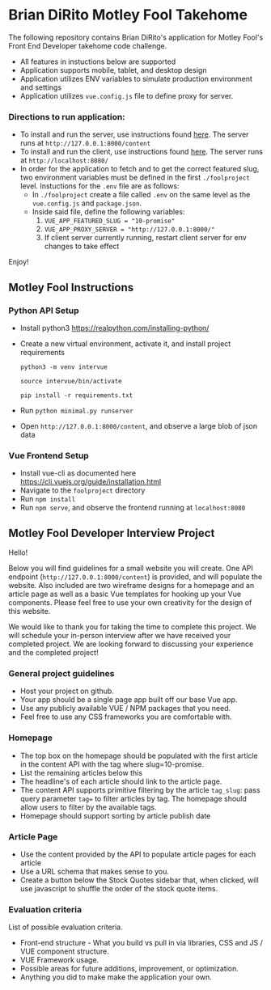 # Brian DiRito Motley Fool Takehome

The following repository contains Brian DiRito's application for Motley Fool's Front End Developer takehome code challenge.

* All features in instuctions below are supported
* Application supports mobile, tablet, and desktop design
* Application utilizes ENV variables to simulate production environment and settings
* Application utilizes `vue.config.js` file to define proxy for server.

### Directions to run application:

* To install and run the server, use instructions found [here](#python-api-setup). The server runs at `http://127.0.0.1:8000/content`
* To install and run the client, use instructions found [here](#vue-frontend-setup). The server runs at `http://localhost:8080/`
* In order for the application to fetch and to get the correct featured slug, two environment variables must be defined in the first `./foolproject` level. Instuctions for the `.env` file are as follows:
  * In `./foolproject` create a file called `.env` on the same level as the `vue.config.js` and `package.json`.
  * Inside said file, define the following variables:
    1. `VUE_APP_FEATURED_SLUG = "10-promise"`
    2. `VUE_APP_PROXY_SERVER = "http://127.0.0.1:8000/"`
    3. If client server currently running, restart client server for env changes to take effect

Enjoy!

## Motley Fool Instructions

### Python API Setup
* Install python3 https://realpython.com/installing-python/
* Create a new virtual environment, activate it, and install project requirements

    `python3 -m venv intervue`

    `source intervue/bin/activate`

    `pip install -r requirements.txt`

* Run `python minimal.py runserver`
* Open `http://127.0.0.1:8000/content`, and observe a large blob of json data 


### Vue Frontend Setup
* Install vue-cli as documented here https://cli.vuejs.org/guide/installation.html
* Navigate to the `foolproject` directory
* Run `npm install`
* Run `npm serve`, and observe the frontend running at `localhost:8080`


## Motley Fool Developer Interview Project

Hello!

Below you will find guidelines for a small website you will create. One API endpoint (`http://127.0.0.1:8000/content`) is provided, and will populate the website.
Also included are two wireframe designs for a homepage and an article page as well as a basic Vue templates for hooking up your Vue components.
Please feel free to use your own creativity for the design of this website.

We would like to thank you for taking the time to complete this project. We will schedule your in-person interview after we have received your completed project.
We are looking forward to discussing your experience and the completed project!

### General project guidelines
* Host your project on github.
* Your app should be a single page app built off our base Vue app.
* Use any publicly available VUE / NPM packages that you need.
* Feel free to use any CSS frameworks you are comfortable with.

### Homepage
* The top box on the homepage should be populated with the first article in the content API with the tag where slug=10-promise.
* List the remaining articles below this
* The headline's of each article should link to the article page.
* The content API supports primitive filtering by the article `tag_slug`: pass query parameter `tag=` to filter
articles by tag. The homepage should allow users to filter by the available tags.
* Homepage should support sorting by article publish date

### Article Page
* Use the content provided by the API to populate article pages for each article
* Use a URL schema that makes sense to you.
* Create a button below the Stock Quotes sidebar that, when clicked, will use javascript to shuffle the order of the stock quote
items.

### Evaluation criteria
List of possible evaluation criteria.
* Front-end structure - What you build vs pull in via libraries, CSS and JS / VUE component structure.
* VUE Framework usage.
* Possible areas for future additions, improvement, or optimization.
* Anything you did to make make the application your own.

